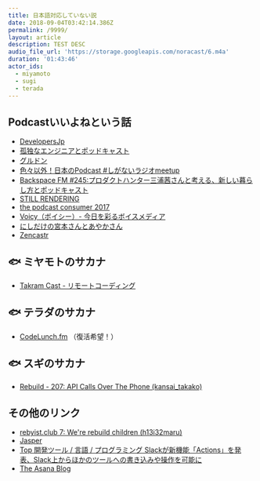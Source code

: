 ```yaml
---
title: 日本語対応していない説
date: 2018-09-04T03:42:14.386Z
permalink: /9999/
layout: article
description: TEST DESC
audio_file_url: 'https://storage.googleapis.com/noracast/6.m4a'
duration: '01:43:46'
actor_ids:
  - miyamoto
  - sugi
  - terada
---
```



## Podcastいいよねという話

* [DevelopersJp](https://www.developersjp.online)
* [孤独なエンジニアとポッドキャスト](https://tech.karappo.net/569)
* [グルドン](https://mstdn.guru/about)
* [色々以外！日本のPodcast #しがないラジオmeetup](https://twitter.com/dskst9/status/999254292367163392/photo/1)
* [Backspace FM #245:プロダクトハンター三浦茜さんと考える、新しい暮らし方とポッドキャスト](http://backspace.fm/episode/245/)
* [STILL RENDERING](https://anchor.fm/stillrendering)
* [the podcast consumer 2017  ](http://www.edisonresearch.com/the-podcast-consumer-2017/)
* [Voicy（ボイシー）- 今日を彩るボイスメディア](https://voicy.jp)
* [にしだけの宮本さんとあやかさん](https://anchor.fm/yahsan2)
* [Zencastr](https://zencastr.com/)

## 🐟 ミヤモトのサカナ

* [Takram Cast - リモートコーディング](https://cast.takram.com/podcast/o8mlztjyqsrv)

## 🐟 テラダのサカナ

* [CodeLunch.fm](http://codelunch.fm) （復活希望！）

## 🐟 スギのサカナ

* [Rebuild - 207: API Calls Over The Phone (kansai_takako)](http://rebuild.fm/207/)

## その他のリンク

* [rebyist.club 7: We're rebuild children (h13i32maru)](https://rubyist.club/7/)
* [Jasper](https://jasperapp.io)
* [Top 開発ツール / 言語 / プログラミング
  Slackが新機能「Actions」を発表、Slack上からほかのツールへの書き込みや操作を可能に](https://www.publickey1.jp/blog/18/slackactionsslack.html)
* [The Asana Blog](https://blog.asana.com)
